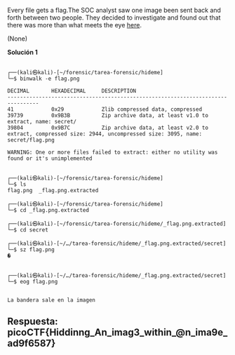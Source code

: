 
Every file gets a flag.The SOC analyst saw one image been sent back and forth between two people. They decided to investigate and found out that there was more than what meets the eye [here](https://artifacts.picoctf.net/c/260/flag.png).


(None)


**Solución 1**

```
                                                                                                         
┌──(kali㉿kali)-[~/forensic/tarea-forensic/hideme]
└─$ binwalk -e flag.png           

DECIMAL       HEXADECIMAL     DESCRIPTION
--------------------------------------------------------------------------------
41            0x29            Zlib compressed data, compressed
39739         0x9B3B          Zip archive data, at least v1.0 to extract, name: secret/
39804         0x9B7C          Zip archive data, at least v2.0 to extract, compressed size: 2944, uncompressed size: 3095, name: secret/flag.png

WARNING: One or more files failed to extract: either no utility was found or it's unimplemented

                                                                                                          
┌──(kali㉿kali)-[~/forensic/tarea-forensic/hideme]
└─$ ls
flag.png  _flag.png.extracted
                                                                                                          
┌──(kali㉿kali)-[~/forensic/tarea-forensic/hideme]
└─$ cd _flag.png.extracted 
                                                                                                          
┌──(kali㉿kali)-[~/forensic/tarea-forensic/hideme/_flag.png.extracted]
└─$ cd secret             
                                                                                                          
┌──(kali㉿kali)-[~/…/tarea-forensic/hideme/_flag.png.extracted/secret]
└─$ sz flag.png                   
�                

                                                                                                       
┌──(kali㉿kali)-[~/…/tarea-forensic/hideme/_flag.png.extracted/secret]
└─$ eog flag.png 


La bandera sale en la imagen

```



## Respuesta: **picoCTF{Hiddinng_An_imag3_within_@n_ima9e_ad9f6587}**